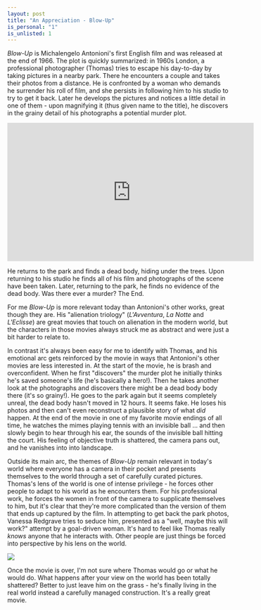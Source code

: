 ```yaml
---
layout: post
title: "An Appreciation - Blow-Up"
is_personal: "1"
is_unlisted: 1
---
```


_Blow-Up_ is Michalengelo Antonioni's first English film and was released at the end of 1966.  The plot is quickly summarized: in 1960s London, a professional photographer (Thomas) tries to escape his day-to-day by taking pictures in a nearby park.  There he encounters a couple and takes their photos from a distance.  He is confronted by a woman who demands he surrender his roll of film, and she persists in following him to his studio to try to get it back.  Later he develops the pictures and notices a little detail in one of them - upon magnifying it (thus given name to the title), he discovers in the grainy detail of his photographs a potential murder plot.

<center><iframe width="560" height="315" src="https://www.youtube.com/embed/Q62gRiUrylw" frameborder="0" allow="autoplay; encrypted-media" allowfullscreen></iframe></center>

He returns to the park and finds a dead body, hiding under the trees.  Upon returning to his studio he finds all of his film and photographs of the scene have been taken.  Later, returning to the park, he finds no evidence of the dead body.  Was there ever a murder?  The End.

For me _Blow-Up_ is more relevant today than Antonioni's other works, great though they are.  His "alienation triology" (_L'Avventura_, _La Notte_ and _L'Eclisse_) are great movies that touch on alienation in the modern world, but the characters in those movies always struck me as abstract and were just a bit harder to relate to.

In contrast it's always been easy for me to identify with Thomas, and his emotional arc gets reinforced by the movie in ways that Antonioni's other movies are less interested in.  At the start of the movie, he is brash and overconfident.  When he first "discovers" the murder plot he initially thinks he's saved someone's life (he's basically a hero!).  Then he takes another look at the photographs and discovers there might be a dead body body there (it's so grainy!).  He goes to the park again but it seems completely unreal, the dead body hasn't moved in 12 hours.  It seems fake.  He loses his photos and then can't even reconstruct a plausible story of what _did_ happen.  At the end of the movie in one of my favorite movie endings of all time, he watches the mimes playing tennis with an invisible ball ... and then slowly begin to hear through his ear, the sounds of the invisible ball hitting the court.  His feeling of objective truth is shattered, the camera pans out, and he vanishes into into landscape.

Outside its main arc, the themes of _Blow-Up_ remain relevant in today's world where everyone has a camera in their pocket and presents themselves to the world through a set of carefully curated pictures.  Thomas's lens of the world is one of intense privilege - he forces other people to adapt to his world as he encounters them.  For his professional work, he forces the women in front of the camera to supplicate themselves to him, but it's clear that they're more complicated than the version of them that ends up captured by the film.  In attempting to get back the park photos, Vanessa Redgrave tries to seduce him, presented as a "well, maybe this will work?" attempt by a goal-driven woman.  It's hard to feel like Thomas really _knows_ anyone that he interacts with.  Other people are just things be forced into perspective by his lens on the world.

<img class="img-responsive" style="display: block; margin: auto; max-width: 600px" src="/images/blow-up-david-hemmings.jpg" />

Once the movie is over, I'm not sure where Thomas would go or what he would do.  What happens after your view on the world has been totally shattered?  Better to just leave him on the grass - he's finally living in the real world instead a carefully managed construction.  It's a really great movie.

